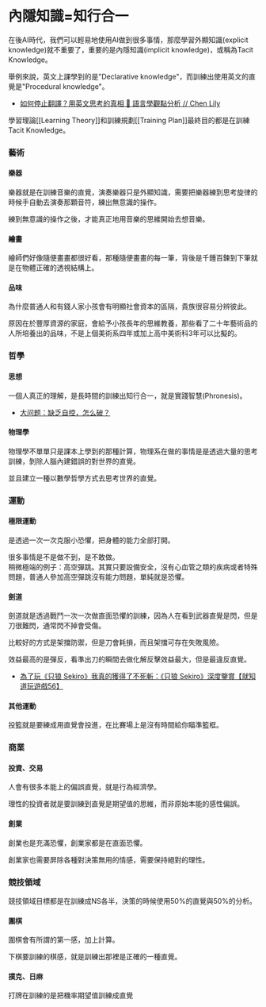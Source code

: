# 內隱知識=知行合一
在後AI時代，我們可以輕易地使用AI做到很多事情，那麼學習外顯知識(explicit knowledge)就不重要了，重要的是內隱知識(implicit knowledge)，或稱為Tacit Knowledge。

舉例來說，英文上課學到的是"Declarative knowledge"，而訓練出使用英文的直覺是"Procedural knowledge"。  
* [如何停止翻譯？用英文思考的真相 🧠 語言學觀點分析 // Chen Lily](https://youtu.be/WxYnyqgO77M)


學習理論[[Learning Theory]]和訓練規劃[[Training Plan]]最終目的都是在訓練Tacit Knowledge。

### 藝術
#### 樂器
樂器就是在訓練音樂的直覺，演奏樂器只是外顯知識，需要把樂器練到思考旋律的時候手自動去演奏那顆音符，練出無意識的操作。

練到無意識的操作之後，才能真正地用音樂的思維開始去想音樂。

#### 繪畫
繪師們好像隨便畫畫都很好看，那種隨便畫畫的每一筆，背後是千錘百鍊到下筆就是在物體正確的透視結構上。

#### 品味
為什麼普通人和有錢人家小孩會有明顯社會資本的區隔，貴族很容易分辨彼此。

原因在於豐厚資源的家庭，會給予小孩長年的思維教養，那些看了二十年藝術品的人所培養出的品味，不是上個美術系四年或加上高中美術科3年可以比擬的。

### 哲學
#### 思想
一個人真正的理解，是長時間的訓練出知行合一，就是實踐智慧(Phronesis)。  
* [大问题：缺乏自控，怎么破？](https://www.youtube.com/watch?v=9gQSlXmmRr4)

#### 物理學
物理學不單單只是課本上學到的那種計算，物理系在做的事情是是透過大量的思考訓練，剝除人腦內建錯誤的對世界的直覺。

並且建立一種以數學哲學方式去思考世界的直覺。


### 運動
#### 極限運動
是透過一次一次克服小恐懼，把身體的能力全部打開。

很多事情是不是做不到，是不敢做。  
稍微極端的例子：高空彈跳。其實只要設備安全，沒有心血管之類的疾病或者特殊問題，普通人參加高空彈跳沒有能力問題，單純就是恐懼。

#### 劍道
劍道就是透過戰鬥一次一次做直面恐懼的訓練，因為人在看到武器直覺是閃，但是刀很難閃，通常閃不掉會受傷。

比較好的方式是架擋防禦，但是刀會耗損，而且架擋可存在失敗風險。

效益最高的是彈反，看準出刀的瞬間去做化解反擊效益最大，但是最違反直覺。

* [為了玩《只狼 Sekiro》我真的獲得了不死斬：《只狼 Sekiro》深度鑒賞【就知道玩遊戲56】](https://www.youtube.com/watch?v=wmoPGQK7YCg)

#### 其他運動
投籃就是要練成用直覺會投進，在比賽場上是沒有時間給你瞄準籃框。

### 商業
#### 投資、交易
人會有很多本能上的偏誤直覺，就是行為經濟學。

理性的投資者就是要訓練到直覺是期望值的思維，而非原始本能的感性偏誤。

#### 創業
創業也是充滿恐懼，創業家都是在直面恐懼。

創業家也需要屏除各種對決策無用的情感，需要保持絕對的理性。

### 競技領域
競技領域目標都是在訓練成NS各半，決策的時候使用50%的直覺與50%的分析。

#### 圍棋
圍棋會有所謂的第一感，加上計算。

下棋要訓練的棋感，就是訓練出那裡是正確的一種直覺。

#### 撲克、日麻
打牌在訓練的是把機率期望值訓練成直覺
